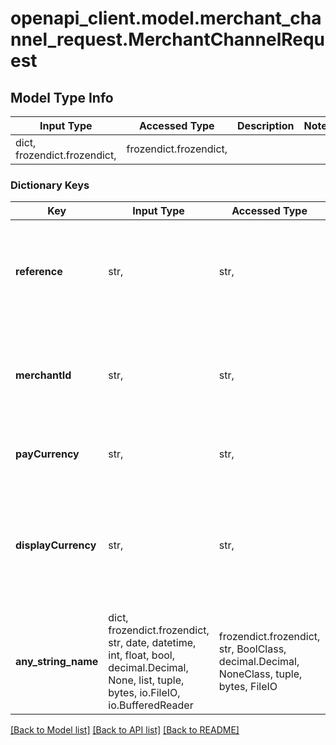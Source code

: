 # openapi_client.model.merchant_channel_request.MerchantChannelRequest

## Model Type Info
Input Type | Accessed Type | Description | Notes
------------ | ------------- | ------------- | -------------
dict, frozendict.frozendict,  | frozendict.frozendict,  |  | 

### Dictionary Keys
Key | Input Type | Accessed Type | Description | Notes
------------ | ------------- | ------------- | ------------- | -------------
**reference** | str,  | str,  | An external reference for the channel that your customer will see. | if omitted the server will use the default value of "c1b933d5-3354-4f83-a05f-0b53f1be85f2"
**merchantId** | str,  | str,  | The merchant ID that you are creating the channel on. | if omitted the server will use the default value of "0a12a214-1619-43fa-9be1-0029f6a440a0"
**payCurrency** | str,  | str,  | Cryptocurrency code that the channel will operate on. | if omitted the server will use the default value of "ETH"
**displayCurrency** | str,  | str,  | The currency which pricing will be displayed to the end user in (can be the same as payCurrency, or can be different). | if omitted the server will use the default value of "EUR"
**any_string_name** | dict, frozendict.frozendict, str, date, datetime, int, float, bool, decimal.Decimal, None, list, tuple, bytes, io.FileIO, io.BufferedReader | frozendict.frozendict, str, BoolClass, decimal.Decimal, NoneClass, tuple, bytes, FileIO | any string name can be used but the value must be the correct type | [optional]

[[Back to Model list]](../../README.md#documentation-for-models) [[Back to API list]](../../README.md#documentation-for-api-endpoints) [[Back to README]](../../README.md)

